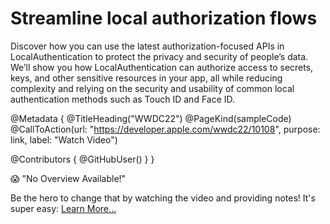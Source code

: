 # Streamline local authorization flows

Discover how you can use the latest authorization-focused APIs in LocalAuthentication to protect the privacy and security of people’s data. We’ll show you how LocalAuthentication can authorize access to secrets, keys, and other sensitive resources in your app, all while reducing complexity and relying on the security and usability of common local authentication methods such as Touch ID and Face ID.

@Metadata {
   @TitleHeading("WWDC22")
   @PageKind(sampleCode)
   @CallToAction(url: "https://developer.apple.com/wwdc22/10108", purpose: link, label: "Watch Video")

   @Contributors {
      @GitHubUser(<replace this with your GitHub handle>)
   }
}

😱 "No Overview Available!"

Be the hero to change that by watching the video and providing notes! It's super easy:
 [Learn More…](https://wwdcnotes.github.io/WWDCNotes/documentation/wwdcnotes/contributing)
